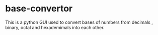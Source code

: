 # base-convertor
This is a python GUI used to convert bases of numbers from decimals , binary, octal and hexademimals into each other. 

